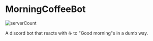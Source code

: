 # MorningCoffeeBot
![serverCount](https://img.shields.io/badge/dynamic/json?color=success&label=Serving%20☕%EF%B8%8F%20in&query=%24.record.serverCount&suffix=%20servers&url=https%3A%2F%2Fapi.jsonbin.io%2Fv3%2Fb%2F625019b2d8a4cc06909de7dd%2Flatest)

A discord bot that reacts with ☕️ to "Good morning"s in a dumb way.
